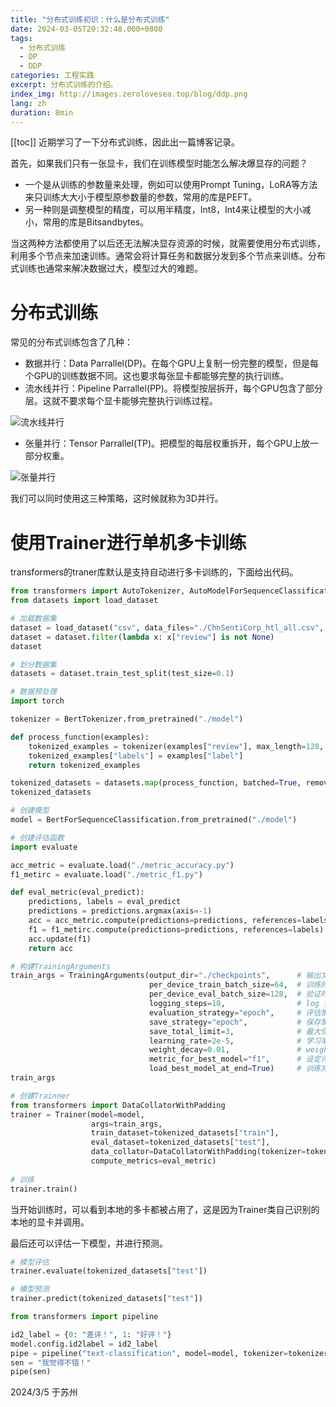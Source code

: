 ```yaml
---
title: "分布式训练初识：什么是分布式训练"
date: 2024-03-05T20:32:48.000+0800
tags:
  - 分布式训练
  - DP
  - DDP
categories: 工程实践
excerpt: 分布式训练的介绍。
index_img: http://images.zerolovesea.top/blog/ddp.png
lang: zh
duration: 8min
---
```

[[toc]]
近期学习了一下分布式训练，因此出一篇博客记录。

首先，如果我们只有一张显卡，我们在训练模型时能怎么解决爆显存的问题？

- 一个是从训练的参数量来处理，例如可以使用Prompt Tuning，LoRA等方法来只训练大大小于模型原参数量的参数，常用的库是PEFT。
- 另一种则是调整模型的精度，可以用半精度，Int8，Int4来让模型的大小减小，常用的库是Bitsandbytes。

当这两种方法都使用了以后还无法解决显存资源的时候，就需要使用分布式训练，利用多个节点来加速训练。通常会将计算任务和数据分发到多个节点来训练。分布式训练也通常来解决数据过大，模型过大的难题。

# 分布式训练

常见的分布式训练包含了几种：
- 数据并行：Data Parrallel(DP)。在每个GPU上复制一份完整的模型，但是每个GPU的训练数据不同。这也要求每张显卡都能够完整的执行训练。
- 流水线并行：Pipeline Parrallel(PP)。将模型按层拆开，每个GPU包含了部分层。这就不要求每个显卡能够完整执行训练过程。

![流水线并行](http://images.zerolovesea.top/blog/240305-1.png)
- 张量并行：Tensor Parrallel(TP)。把模型的每层权重拆开，每个GPU上放一部分权重。

![张量并行](http://images.zerolovesea.top/blog/240305-2.png)

我们可以同时使用这三种策略，这时候就称为3D并行。

# 使用Trainer进行单机多卡训练

transformers的traner库默认是支持自动进行多卡训练的，下面给出代码。

```python
from transformers import AutoTokenizer, AutoModelForSequenceClassification, Trainer, TrainingArguments, BertTokenizer, BertForSequenceClassification
from datasets import load_dataset

# 加载数据集
dataset = load_dataset("csv", data_files="./ChnSentiCorp_htl_all.csv", split="train")
dataset = dataset.filter(lambda x: x["review"] is not None)
dataset

# 划分数据集
datasets = dataset.train_test_split(test_size=0.1)

# 数据预处理
import torch

tokenizer = BertTokenizer.from_pretrained("./model")

def process_function(examples):
    tokenized_examples = tokenizer(examples["review"], max_length=128, truncation=True)
    tokenized_examples["labels"] = examples["label"]
    return tokenized_examples

tokenized_datasets = datasets.map(process_function, batched=True, remove_columns=datasets["train"].column_names)
tokenized_datasets

# 创建模型
model = BertForSequenceClassification.from_pretrained("./model")

# 创建评估函数
import evaluate

acc_metric = evaluate.load("./metric_accuracy.py")
f1_metirc = evaluate.load("./metric_f1.py")

def eval_metric(eval_predict):
    predictions, labels = eval_predict
    predictions = predictions.argmax(axis=-1)
    acc = acc_metric.compute(predictions=predictions, references=labels)
    f1 = f1_metirc.compute(predictions=predictions, references=labels)
    acc.update(f1)
    return acc

# 构建TrainingArguments
train_args = TrainingArguments(output_dir="./checkpoints",      # 输出文件夹
                               per_device_train_batch_size=64,  # 训练时的batch_size
                               per_device_eval_batch_size=128,  # 验证时的batch_size
                               logging_steps=10,                # log 打印的频率
                               evaluation_strategy="epoch",     # 评估策略
                               save_strategy="epoch",           # 保存策略
                               save_total_limit=3,              # 最大保存数
                               learning_rate=2e-5,              # 学习率
                               weight_decay=0.01,               # weight_decay
                               metric_for_best_model="f1",      # 设定评估指标
                               load_best_model_at_end=True)     # 训练完成后加载最优模型
train_args

# 创建Trainner
from transformers import DataCollatorWithPadding
trainer = Trainer(model=model, 
                  args=train_args, 
                  train_dataset=tokenized_datasets["train"], 
                  eval_dataset=tokenized_datasets["test"], 
                  data_collator=DataCollatorWithPadding(tokenizer=tokenizer),
                  compute_metrics=eval_metric)
                  
# 训练
trainer.train()
```

当开始训练时，可以看到本地的多卡都被占用了，这是因为Trainer类自己识别的本地的显卡并调用。

最后还可以评估一下模型，并进行预测。

```python
# 模型评估
trainer.evaluate(tokenized_datasets["test"])

# 模型预测
trainer.predict(tokenized_datasets["test"])

from transformers import pipeline

id2_label = {0: "差评！", 1: "好评！"}
model.config.id2label = id2_label
pipe = pipeline("text-classification", model=model, tokenizer=tokenizer, device=0)
sen = "我觉得不错！"
pipe(sen)
```

2024/3/5 于苏州